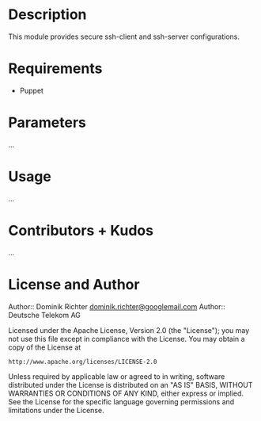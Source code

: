 Description
===========

This module provides secure ssh-client and ssh-server configurations.

Requirements
============

* Puppet

Parameters
==========

...

Usage
=====

...

Contributors + Kudos
====================

...

License and Author
==================

Author:: Dominik Richter <dominik.richter@googlemail.com>
Author:: Deutsche Telekom AG

Licensed under the Apache License, Version 2.0 (the "License");
you may not use this file except in compliance with the License.
You may obtain a copy of the License at

    http://www.apache.org/licenses/LICENSE-2.0

Unless required by applicable law or agreed to in writing, software
distributed under the License is distributed on an "AS IS" BASIS,
WITHOUT WARRANTIES OR CONDITIONS OF ANY KIND, either express or implied.
See the License for the specific language governing permissions and
limitations under the License.
